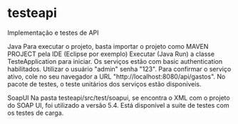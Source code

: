 # testeapi
Implementação e testes de API

Java
Para executar o projeto, basta importar o projeto como MAVEN PROJECT pela IDE (Eclipse por exemplo)
Executar (Java Run) a classe TesteApplication para iniciar.
Os serviços estão com basic authentication habilitados. Utilizar o usuário "admin" senha "123".
Para confirmar o serviço ativo, cole no seu navegador a URL "http://localhost:8080/api/gastos".
No pacote de testes, o teste unitários dos serviços estão disponíveis.

SoapUI
Na pasta testeapi/src/test/soapui, se encontra o XML com o projeto do SOAP UI, foi utilizado a versão 5.4.
Está disponível a suite de testes com os testes de carga.
